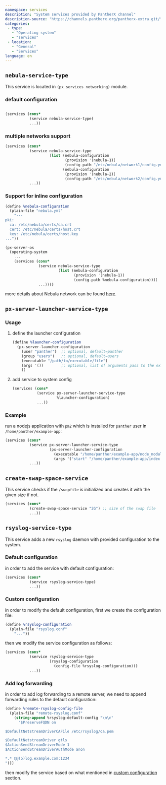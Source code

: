 ```yaml
---
namespace: services
description: "System services provided by PantherX channel"
description-source: "https://channels.pantherx.org/pantherx-extra.git/"
categories:
 - type:
   - "Operating system"
   - "services"
 - location:
   - "General"
   - "Services"
language: en
---
```


## `nebula-service-type`

This service is located in `(px services networking)` module.

### default configuration

```scheme

(services (cons*
           (service nebula-service-type)
           ...))
```

### multiple networks support 

```scheme
(services (cons*
           (service nebula-service-type
                    (list (nebula-configuration
                           (provision '(nebula-1))
                           (config-path "/etc/nebula/network1/config.yml"))
                          (nebula-configuration
                           (provision '(nebula-2))
                           (config-path "/etc/nebula/network2/config.yml"))))
           ...))
```

### Support for inline configuration

```scheme
(define %nebula-configuration
  (plain-file "nebula.yml"
    "---
pki:
  ca: /etc/nebula/certs/ca.crt
  cert: /etc/nebula/certs/host.crt
  key: /etc/nebula/certs/host.key
..."))

(px-server-os
  (operating-system
    ...
    (services (cons*
               (service nebula-service-type
                        (list (nebula-configuration
                               (provision '(nebula-1))
                               (config-path %nebula-configuration))))
               ...))))
```

more details about Nebula network can be found [here](https://wiki.pantherx.org/Nebula-Network/).


## `px-server-launcher-service-type`

### Usage

1. define the launcher configuration
   ```scheme
   (define %launcher-configuration
     (px-server-launcher-configuration
       (user "panther")  ;; optional, default=panther
       (group "users")   ;; optional, default=users
       (executable "/path/to/executable/file")
       (args '())        ;; optional, list of arguments pass to the executable
       ))
   ```    
2. add service to system config
   ```scheme
   (services (cons*
              (service px-server-launcher-service-type
                       %launcher-configuration)
              ...))
   ```

### Example

run a nodejs application with `pm2` which is installed for `panther` user in `/home/panther/example-app`:

```scheme
(services (cons*
           (service px-server-launcher-service-type
                    (px-server-launcher-configuration
                      (executable "/home/panther/example-app/node_modules/.bin/pm2")
                      (args '("start" "/home/panther/example-app/index.js"))))
           ...))
```

## `create-swap-space-service`

This service checks if  the `/swapfile` is initialized and creates it with the given size if not.

```scheme
(services (cons*
           (create-swap-space-service "2G") ;; size of the swap file
           ...))
```

## `rsyslog-service-type`

This service adds a new `rsyslog` daemon with provided configuration to the system.


### Default configuration

in order to add the service with default configuration:

```scheme
(services (cons*
           (service rsyslog-service-type)
           ...))
```

### Custom configuration

in order to modify the default configuration, first we create the configuration file:

```scheme
(define %rsyslog-configuration
  (plain-file "rsyslog.conf"
    "..."))
```

then we modify the service configuration as follows:

```scheme
(services (cons*
           (service rsyslog-service-type
                    (rsyslog-configuration
                      (config-file %rsyslog-configuration)))
           ...))
```

### Add log forwarding

in order to add log forwarding to a remote server, we need to append forwarding rules to the default configuration:

```scheme
(define %remote-rsyslog-config-file
  (plain-file "remote-rsyslog.conf"
    (string-append %rsyslog-default-config "\n\n"
	  "$PreserveFQDN on

$DefaultNetstreamDriverCAFile /etc/rsyslog/ca.pem

$DefaultNetstreamDriver gtls
$ActionSendStreamDriverMode 1
$ActionSendStreamDriverAuthMode anon

*.* @@(o)log.example.com:1234
")))
```

then modify the service based on what mentioned in [custom configuration](#custom-configuration) section.
